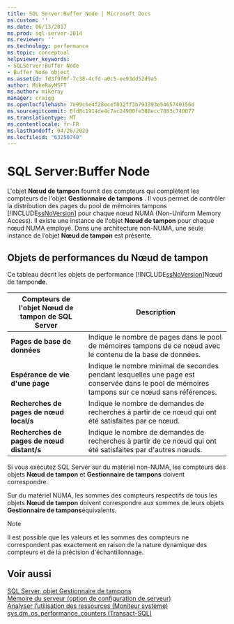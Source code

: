 ```yaml
---
title: SQL Server:Buffer Node | Microsoft Docs
ms.custom: ''
ms.date: 06/13/2017
ms.prod: sql-server-2014
ms.reviewer: ''
ms.technology: performance
ms.topic: conceptual
helpviewer_keywords:
- SQLServer:Buffer Node
- Buffer Node object
ms.assetid: fd3f9f0f-7c38-4cfd-a0c5-ee93dd52d9a5
author: MikeRayMSFT
ms.author: mikeray
manager: craigg
ms.openlocfilehash: 7e99c6e4f28ecef032ff3b793393e5465740156d
ms.sourcegitcommit: 6fd8c1914de4c7ac24900fe388ecc7883c740077
ms.translationtype: MT
ms.contentlocale: fr-FR
ms.lasthandoff: 04/26/2020
ms.locfileid: "63250740"
---
```

# <a name="sql-serverbuffer-node"></a>SQL Server:Buffer Node
  L'objet **Nœud de tampon** fournit des compteurs qui complètent les compteurs de l'objet **Gestionnaire de tampons** . Il vous permet de contrôler la distribution des pages du pool de mémoires tampons [!INCLUDE[ssNoVersion](../../includes/ssnoversion-md.md)] pour chaque nœud NUMA (Non-Uniform Memory Access). Il existe une instance de l'objet **Nœud de tampon** pour chaque nœud NUMA employé. Dans une architecture non-NUMA, une seule instance de l’objet **Nœud de tampon** est présente.  
  
## <a name="buffer-node-performance-objects"></a>Objets de performances du Nœud de tampon  
 Ce tableau décrit les objets de performance [!INCLUDE[ssNoVersion](../../includes/ssnoversion-md.md)]Nœud de tampon**de**.  
  
|Compteurs de l'objet Nœud de tampon de SQL Server|Description|  
|-------------------------------------|-----------------|  
|**Pages de base de données**|Indique le nombre de pages dans le pool de mémoires tampons de ce nœud avec le contenu de la base de données.|  
|**Espérance de vie d'une page**|Indique le nombre minimal de secondes pendant lesquelles une page est conservée dans le pool de mémoires tampons sur ce nœud sans références.|  
|**Recherches de pages de nœud local/s**|Indique le nombre de demandes de recherches à partir de ce nœud qui ont été satisfaites par ce nœud.|  
|**Recherches de pages de nœud distant/s**|Indique le nombre de demandes de recherches à partir de ce nœud qui ont été satisfaites par d'autres nœuds.|  
  
 Si vous exécutez SQL Server sur du matériel non-NUMA, les compteurs des objets **Nœud de tampon** et **Gestionnaire de tampons** doivent correspondre.  
  
 Sur du matériel NUMA, les sommes des compteurs respectifs de tous les objets **Nœud de tampon** doivent correspondre aux sommes de leurs objets **Gestionnaire de tampons**équivalents.  
  
> [!NOTE]  
>  Il est possible que les valeurs et les sommes des compteurs ne correspondent pas exactement en raison de la nature dynamique des compteurs et de la précision d'échantillonnage.  
  
## <a name="see-also"></a>Voir aussi  
 [SQL Server, objet Gestionnaire de tampons](sql-server-buffer-manager-object.md)   
 [Mémoire du serveur (option de configuration de serveur)](../../database-engine/configure-windows/server-memory-server-configuration-options.md)   
 [Analyser l’utilisation des ressources &#40;Moniteur système&#41;](monitor-resource-usage-system-monitor.md)   
 [sys.dm_os_performance_counters &#40;Transact-SQL&#41;](/sql/relational-databases/system-dynamic-management-views/sys-dm-os-performance-counters-transact-sql)  
  
  
